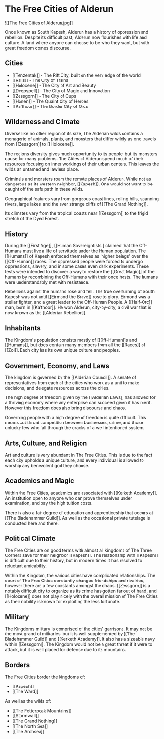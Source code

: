 # The Free Cities of Alderun
![[The Free Cities of Alderun.jpg]]

Once known as South Kapesh, Alderun has a history of oppression and rebellion. Despite its difficult past, Alderun now flourishes with life and culture. A land where anyone can choose to be who they want, but with great freedom comes discourse.

## Cities
- [[Tenzentak]] - The Rift City, built on the very edge of the world
- [[Rails]] - The City of Trains
- [[Holocene]] - The City of Art and Beauty
- [[Deepspell]] - The City of Magic and Innovation
- [[Zessgorn]] - The City of Cups
- [[Hanen]] - The Quaint City of Heroes
- [[Ka'thoor]] - The Border City of Orcs

## Wilderness and Climate
Diverse like no other region of its size, The Alderian wilds contains a menagerie of animals, plants, and monsters that differ wildly as one travels from [[Zessgorn]] to [[Holocene]].

The regions diversity gives much opportunity to its people, but its monsters cause for many problems. The Cities of Alderun spend much of their resources focusing on inner workings of their urban centers. This leaves the wilds an untamed and lawless place.

Criminals and monsters roam the remote places of Alderun. While not as dangerous as its western neighbor, [[Kapesh]]. One would not want to be caught off the safe path in these wilds.

Geographical features vary from gorgeous coast lines, rolling hills, spanning rivers, large lakes, and the ever strange cliffs of [[The Grand Nothing]].

Its climates vary from the tropical coasts near [[Zessgorn]] to the frigid stretch of the Dyed Forest.

## History
During the [[First Age]], [[Human Sovereigntists]] claimed that the Off-Humans must live a life of servitude under the Human population. The [[Humans]] of Kapesh enforced themselves as 'higher beings' over the [[Off-Human]] races. The oppressed people were forced to undergo oppressions, slavery, and in some cases even dark experiments. These tests were intended to discover a way to restore the [[Great Magic]] of the humans by recombining the Off-Humans with their once hosts. The humans were understandably met with resistance.

Rebellions against the humans rose and fell. The true overturning of South Kapesh was not until [[Eirmond the Brave]] rose to glory. Eirmond was a stellar fighter, and a great leader to the Off-Human People.  A [[Half-Orc]] man, born in [[Ka'thoor]]. He won Alderun, city-by-city, a civil war that is now known as the [[Alderian Rebellion]].

## Inhabitants
The Kingdom's population consists mostly of [[Off-Human]]s and [[Humans]], but does contain many members from all the [[Races]] of [[Zol]]. Each city has its own unique culture and peoples.

## Government, Economy, and Laws
The kingdom is governed by the [[Alderian Council]]. A senate of representatives from each of the cities who work as a unit to make decisions, and delegate resources across the cities.

The high degree of freedom given by the [[Alderian Laws]] has allowed for a thriving economy where any enterprise can succeed given it has merit. However this freedom does also bring discourse and chaos.

Governing people with a high degree of freedom is quite difficult. This means cut throat competition between businesses, crime, and those unlucky few who fall through the cracks of a well intentioned system. 

## Arts, Culture, and Religion
Art and culture is very abundant in The Free Cities. This is due to the fact each city upholds a unique culture, and every individual is allowed to worship any benevolent god they choose.

## Academics and Magic
Within the Free Cities, academics are associated with [[Kerketh Academy]]. An institution open to anyone who can prove themselves under examination, and pay the high tuition costs. 

There is also a fair degree of education and apprenticeship that occurs at [[The Bladehammer Guild]]. As well as the occasional private tutelage is conducted here and there.

## Political Climate
The Free Cities are on good terms with almost all kingdoms of The Three Corners save for their neighbor [[Kapesh]]. The relationship with [[Kapesh]] is difficult due to their history, but in modern times it has resolved to reluctant amicability.

Within the Kingdom, the various cities have complicated relationships. The court of The Free Cities constantly changes friendships and rivalries, however there are a few constants amongst the chaos. [[Zessgorn]] is a notably difficult city to organize as its crime has gotten far out of hand, and [[Holocene]] does not play nicely with the overall mission of The Free Cities as their nobility is known for exploiting the less fortunate.

## Military
The Kingdoms military is comprised of the cities' garrisons. It may not be the most grand of militaries, but it is well supplemented by [[The Bladehammer Guild]] and [[Kerketh Academy]]. It also has a sizeable navy within [[Zessgorn]]. The Kingdom would not be a great threat if it were to attack, but it is well placed for defense due to its mountains.

## Borders
The Free Cities border the kingdoms of: 
- [[Kapesh]]
- [[The Ward]]

As well as the wilds of:
- [[The Fetterpeak Mountains]]
- [[Stormwall]]
- [[The Grand Nothing]]
- [[The North Sea]]
- [[The Archsea]]